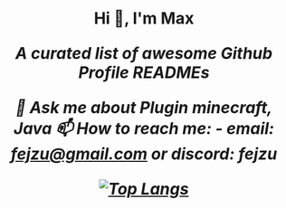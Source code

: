 <h1 align="center">Hi 👋, I'm Max

<i>A curated list of awesome Github Profile READMEs</i>

<i>💬 Ask me about Plugin minecraft, Java<i>
<i>📫 How to reach me: <i>
<i>- email: fejzu@gmail.com or discord: fejzu<i>



<i>[![Top Langs](https://github-readme-stats-git-masterrstaa-rickstaa.vercel.app/api/top-langs/?username=fejzuu)](https://github.com/fejzuu/github-readme-stats)<i>

